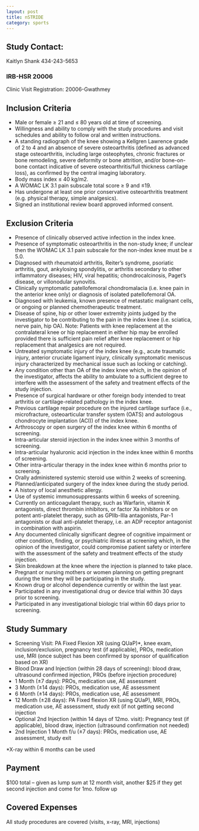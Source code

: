 ```yaml
---
layout: post
title: nSTRIDE
category: sports
---
```


## Study Contact:  
Kaitlyn Shank
434-243-5653

### IRB-HSR 20006
Clinic Visit Registration:
20006-Gwathmey

##  Inclusion Criteria

- Male or female ≥ 21 and ≤ 80 years old at time of screening.
- Willingness and ability to comply with the study procedures and visit schedules and ability to follow oral and written instructions.
- A standing radiograph of the knee showing a Kellgren Lawrence grade of 2 to 4 and an absence of severe osteoarthritis (defined as advanced stage osteoarthritis, including large osteophytes, chronic fractures or bone remodeling, severe deformity or bone attrition, and/or bone-on-bone contact indicative of severe osteoarthritis/full thickness cartilage loss), as confirmed by the central imaging laboratory.
- Body mass index ≤ 40 kg/m2.
- A WOMAC LK 3.1 pain subscale total score ≥ 9 and ≤19.
- Has undergone at least one prior conservative osteoarthritis treatment (e.g. physical therapy, simple analgesics).
- Signed an institutional review board approved informed consent.

##  Exclusion Criteria

- Presence of clinically observed active infection in the index knee.
- Presence of symptomatic osteoarthritis in the non-study knee; if unclear then the WOMAC LK 3.1 pain subscale for the non-index knee must be ≤ 5.0.
- Diagnosed with rheumatoid arthritis, Reiter’s syndrome, psoriatic arthritis, gout, ankylosing spondylitis, or arthritis secondary to other inflammatory diseases; HIV, viral hepatitis; chondrocalcinosis, Paget’s disease, or villonodular synovitis.
- Clinically symptomatic patellofemoral chondromalacia (i.e. knee pain in the anterior knee only) or diagnosis of isolated patellofemoral OA.
- Diagnosed with leukemia, known presence of metastatic malignant cells, or ongoing or planned chemotherapeutic treatment.
- Disease of spine, hip or other lower extremity joints judged by the investigator to be contributing to the pain in the index knee (i.e. sciatica, nerve pain, hip OA). Note: Patients with knee replacement at the contralateral knee or hip replacement in either hip may be enrolled provided there is sufficient pain relief after knee replacement or hip replacement that analgesics are not required.
- Untreated symptomatic injury of the index knee (e.g., acute traumatic injury, anterior cruciate ligament injury, clinically symptomatic meniscus injury characterized by mechanical issue such as locking or catching).
- Any condition other than OA of the index knee which, in the opinion of the investigator, affects the ability to ambulate to a sufficient degree to interfere with the assessment of the safety and treatment effects of the study injection.
- Presence of surgical hardware or other foreign body intended to treat arthritis or cartilage-related pathology in the index knee.
- Previous cartilage repair procedure on the injured cartilage surface (i.e., microfracture, osteoarticular transfer system (OATS) and autologous chondrocyte implantation (ACI)) of the index knee.
- Arthroscopy or open surgery of the index knee within 6 months of screening.
- Intra-articular steroid injection in the index knee within 3 months of screening.
- Intra-articular hyaluronic acid injection in the index knee within 6 months of screening.
- Other intra-articular therapy in the index knee within 6 months prior to screening.
- Orally administered systemic steroid use within 2 weeks of screening.
- Planned/anticipated surgery of the index knee during the study period.
- A history of local anesthetic allergy.
- Use of systemic immunosuppressants within 6 weeks of screening.
- Currently on anticoagulant therapy, such as Warfarin, vitamin K antagonists, direct thrombin inhibitors, or factor Xa inhibitors or on potent anti-platelet therapy, such as GPIIb-IIIa antagonists, Par-1 antagonists or dual anti-platelet therapy, i.e. an ADP receptor antagonist in combination with aspirin.
- Any documented clinically significant degree of cognitive impairment or other condition, finding, or psychiatric illness at screening which, in the opinion of the investigator, could compromise patient safety or interfere with the assessment of the safety and treatment effects of the study injection.
- Skin breakdown at the knee where the injection is planned to take place.
- Pregnant or nursing mothers or women planning on getting pregnant during the time they will be participating in the study.
- Known drug or alcohol dependence currently or within the last year.
- Participated in any investigational drug or device trial within 30 days prior to screening.
- Participated in any investigational biologic trial within 60 days prior to screening.

## Study Summary

- Screening Visit: PA Fixed Flexion XR (using QUaP)*, knee exam, inclusion/exclusion, pregnancy test (if applicable), PROs, medication use, MRI (once subject has been confirmed by sponsor of qualification based on XR)
- Blood Draw and Injection (within 28 days of screening): blood draw, ultrasound confirmed injection, PROs (before injection procedure)
- 1 Month (±7 days): PROs, medication use, AE assessment
- 3 Month (±14 days): PROs, medication use, AE assessment
- 6 Month (±14 days): PROs, medication use, AE assessment
- 12 Month (±28 days): PA Fixed flexion XR (using QUaP), MRI, PROs, medication use, AE assessment, study exit (if not getting second injection
- Optional 2nd Injection (within 14 days of 12mo. visit): Pregnancy test (if applicable), blood draw, injection (ultrasound confirmation not needed)
- 2nd Injection 1 Month f/u (±7 days): PROs, medication use, AE assessment, study exit
 
*X-ray within 6 months can be used

## Payment
$100 total – given as lump sum at 12 month visit, another $25 if they get second injection and come for 1mo. follow up

## Covered Expenses
All study procedures are covered (visits, x-ray, MRI, injections)
